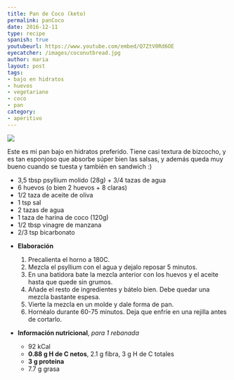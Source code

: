 ```yaml
---
title: Pan de Coco (keto)
permalink: panCoco
date: 2016-12-11
type: recipe
spanish: true
youtubeurl: https://www.youtube.com/embed/Q7ZtV0Rd6OE
eyecatcher: /images/coconutbread.jpg
author: maria
layout: post
tags:
- bajo en hidratos
- huevos
- vegetariano
- coco
- pan
category:
- aperitivo
---
```



<img src="https://farm1.staticflickr.com/703/31327100090_7f14e5f2b4_o_d.jpg" />

Este es mi pan bajo en hidratos preferido. Tiene casi textura de bizcocho, y es tan esponjoso que absorbe súper bien las salsas, y además queda muy bueno cuando se tuesta y también en sandwich :) 


* 3,5 tbsp psyllium molido (28g) + 3/4 tazas de agua
* 6 huevos (o bien 2 huevos + 8 claras)
* 1/2 taza de aceite de oliva
* 1 tsp sal
* 2 tazas de agua
* 1 taza de harina de coco (120g)
* 1/2 tbsp vinagre de manzana
* 2/3 tsp bicarbonato

<!-- -->

* **Elaboración**
  1. Precalienta el horno a 180C. 
  2. Mezcla el psyllium con el agua y dejalo reposar 5 minutos. 
  3. En una batidora bate la mezcla anterior con los huevos y el aceite hasta que quede sin grumos. 
  4. Añade el resto de ingredientes y bátelo bien. Debe quedar una mezcla bastante espesa. 
  5. Vierte la mezcla en un molde y dale forma de pan. 
  6. Hornéalo durante 60-75 minutos. Deja que enfríe en una rejilla antes de cortarlo.

* **Información nutricional**, _para 1 rebanada_
  * 92 kCal
  * **0.88 g H de C netos**, 2.1 g fibra, 3 g H de C totales
  * **3 g proteina**
  * 7.7 g grasa
